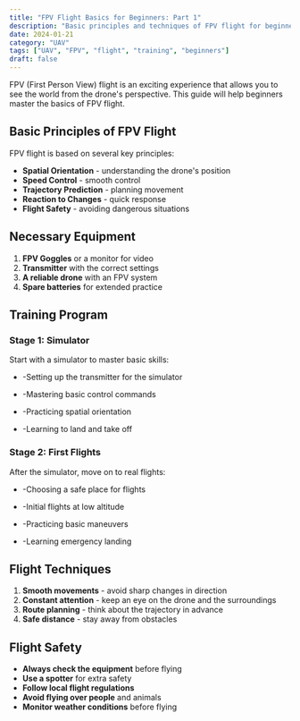 ```yaml
---
title: "FPV Flight Basics for Beginners: Part 1"
description: "Basic principles and techniques of FPV flight for beginners"
date: 2024-01-21
category: "UAV"
tags: ["UAV", "FPV", "flight", "training", "beginners"]
draft: false
---
```


FPV (First Person View) flight is an exciting experience that allows you to see the world from the drone's perspective. This guide will help beginners master the basics of FPV flight.

## Basic Principles of FPV Flight

FPV flight is based on several key principles:

- **Spatial Orientation** - understanding the drone's position
- **Speed Control** - smooth control
- **Trajectory Prediction** - planning movement
- **Reaction to Changes** - quick response
- **Flight Safety** - avoiding dangerous situations

## Necessary Equipment

1.  **FPV Goggles** or a monitor for video
2.  **Transmitter** with the correct settings
3.  **A reliable drone** with an FPV system
4.  **Spare batteries** for extended practice

## Training Program

### Stage 1: Simulator

Start with a simulator to master basic skills:

-   -Setting up the transmitter for the simulator

-   -Mastering basic control commands

-   -Practicing spatial orientation

-   -Learning to land and take off

### Stage 2: First Flights

After the simulator, move on to real flights:

-   -Choosing a safe place for flights

-   -Initial flights at low altitude

-   -Practicing basic maneuvers

-   -Learning emergency landing

## Flight Techniques

1.  **Smooth movements** - avoid sharp changes in direction
2.  **Constant attention** - keep an eye on the drone and the surroundings
3.  **Route planning** - think about the trajectory in advance
4.  **Safe distance** - stay away from obstacles

## Flight Safety

-   **Always check the equipment** before flying
-   **Use a spotter** for extra safety
-   **Follow local flight regulations**
-   **Avoid flying over people** and animals
-   **Monitor weather conditions** before flying
